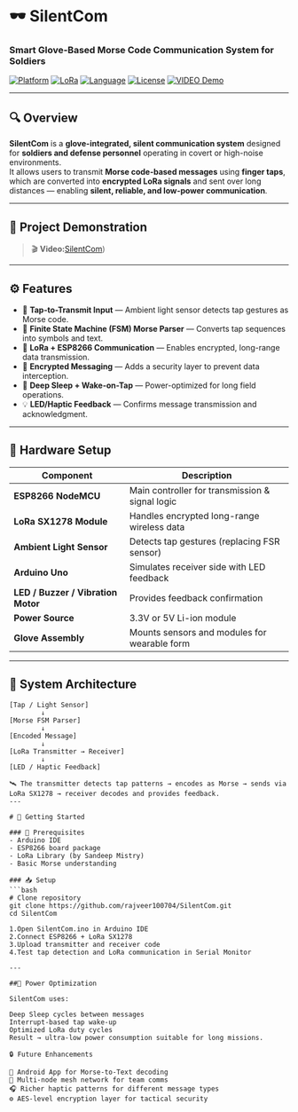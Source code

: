 # 🕶️ SilentCom  
### Smart Glove-Based Morse Code Communication System for Soldiers  

[![Platform](https://img.shields.io/badge/Platform-ESP8266-blue)](https://en.wikipedia.org/wiki/ESP8266)
[![LoRa](https://img.shields.io/badge/Module-SX1278-green)](https://www.semtech.com/products/wireless-rf/lora-connect/sx1278#)
[![Language](https://img.shields.io/badge/Language-C%2B%2B%20%7C%20Arduino-orange)](#https://docs.arduino.cc/arduino-cloud/guides/arduino-c/)
[![License](https://img.shields.io/badge/License-MIT-lightgrey)](#https://opensource.org/license/mit)
[![VIDEO Demo](https://img.shields.io/badge/Watch-Demo-red?logo=youtube)](https://drive.google.com/file/d/1w4CoAyrYkdDPH6CXtkASXW0NoOLKaA-y/view?usp=drivesdk)

---

## 🔍 Overview
**SilentCom** is a **glove-integrated, silent communication system** designed for **soldiers and defense personnel** operating in covert or high-noise environments.  
It allows users to transmit **Morse code-based messages** using **finger taps**, which are converted into **encrypted LoRa signals** and sent over long distances — enabling **silent, reliable, and low-power communication**.

---

## 🎥 Project Demonstration

> 🎬 **Video:**[SilentCom](https://drive.google.com/file/d/1w4CoAyrYkdDPH6CXtkASXW0NoOLKaA-y/view?usp=drivesdk))

---

## ⚙️ Features
- 🔦 **Tap-to-Transmit Input** — Ambient light sensor detects tap gestures as Morse code.  
- 🧠 **Finite State Machine (FSM) Morse Parser** — Converts tap sequences into symbols and text.  
- 📡 **LoRa + ESP8266 Communication** — Enables encrypted, long-range data transmission.  
- 🔐 **Encrypted Messaging** — Adds a security layer to prevent data interception.  
- 🔋 **Deep Sleep + Wake-on-Tap** — Power-optimized for long field operations.  
- 💡 **LED/Haptic Feedback** — Confirms message transmission and acknowledgment.  

---

## 🧩 Hardware Setup

| Component | Description |
|------------|-------------|
| **ESP8266 NodeMCU** | Main controller for transmission & signal logic |
| **LoRa SX1278 Module** | Handles encrypted long-range wireless data |
| **Ambient Light Sensor** | Detects tap gestures (replacing FSR sensor) |
| **Arduino Uno** | Simulates receiver side with LED feedback |
| **LED / Buzzer / Vibration Motor** | Provides feedback confirmation |
| **Power Source** | 3.3V or 5V Li-ion module |
| **Glove Assembly** | Mounts sensors and modules for wearable form |

---

## 🧠 System Architecture

```text
[Tap / Light Sensor] 
        ↓
[Morse FSM Parser]
        ↓
[Encoded Message]
        ↓
[LoRa Transmitter → Receiver]
        ↓
[LED / Haptic Feedback]

🛰️ The transmitter detects tap patterns → encodes as Morse → sends via LoRa SX1278 → receiver decodes and provides feedback.
---

# 🚀 Getting Started

### 🔧 Prerequisites
- Arduino IDE
- ESP8266 board package
- LoRa Library (by Sandeep Mistry)
- Basic Morse understanding

### 📥 Setup
```bash
# Clone repository
git clone https://github.com/rajveer100704/SilentCom.git
cd SilentCom

1.Open SilentCom.ino in Arduino IDE
2.Connect ESP8266 + LoRa SX1278
3.Upload transmitter and receiver code
4.Test tap detection and LoRa communication in Serial Monitor

---

##🔋 Power Optimization

SilentCom uses:

Deep Sleep cycles between messages
Interrupt-based tap wake-up
Optimized LoRa duty cycles
Result → ultra-low power consumption suitable for long missions.

🔒 Future Enhancements

📲 Android App for Morse-to-Text decoding
🧭 Multi-node mesh network for team comms
🎧 Richer haptic patterns for different message types
⚙️ AES-level encryption layer for tactical security

